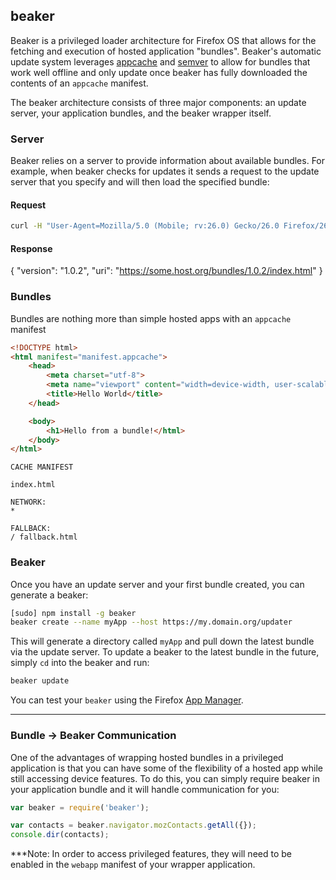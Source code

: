 ## beaker

Beaker is a privileged loader architecture for Firefox OS that allows for the fetching and execution of hosted application "bundles". Beaker's automatic update system leverages [appcache](https://developer.mozilla.org/en-US/docs/Web/HTML/Using_the_application_cache) and [semver](http://semver.org/) to allow for bundles that work well offline and only update once beaker has fully downloaded the contents of an `appcache` manifest.

The beaker architecture consists of three major components: an update server, your application bundles, and the beaker wrapper itself.

### Server
Beaker relies on a server to provide information about available bundles. For example, when beaker checks for updates it sends a request to the update server that you specify and will then load the specified bundle:

#### Request
```bash
curl -H "User-Agent=Mozilla/5.0 (Mobile; rv:26.0) Gecko/26.0 Firefox/26.0" https://my.domain.org/updater
```

#### Response
{
    "version": "1.0.2",
    "uri": "https://some.host.org/bundles/1.0.2/index.html"
}

### Bundles
Bundles are nothing more than simple hosted apps with an `appcache` manifest
```html
<!DOCTYPE html>
<html manifest="manifest.appcache">
    <head>
        <meta charset="utf-8">
        <meta name="viewport" content="width=device-width, user-scalable=no, initial-scale=1, maximum-scale=1">
        <title>Hello World</title>
    </head>

    <body>
        <h1>Hello from a bundle!</html>
    </body>
</html>
```

```text
CACHE MANIFEST

index.html

NETWORK:
*

FALLBACK:
/ fallback.html

```

### Beaker
Once you have an update server and your first bundle created, you can generate a beaker:
```bash
[sudo] npm install -g beaker
beaker create --name myApp --host https://my.domain.org/updater
```

This will generate a directory called `myApp` and pull down the latest bundle via the update server. To update a beaker to the latest bundle in the future, simply `cd` into the beaker and run:
```bash
beaker update
```

You can test your `beaker` using the Firefox [App Manager](https://developer.mozilla.org/en-US/Firefox_OS/Using_the_App_Manager).

---

### Bundle -> Beaker Communication
One of the advantages of wrapping hosted bundles in a privileged application is that you can have some of the flexibility of a hosted app while still accessing device features. To do this, you can simply require beaker in your application bundle and it will handle communication for you:

```js
var beaker = require('beaker');

var contacts = beaker.navigator.mozContacts.getAll({});
console.dir(contacts);
```

***Note: In order to access privileged features, they will need to be enabled in the `webapp` manifest of your wrapper application. 